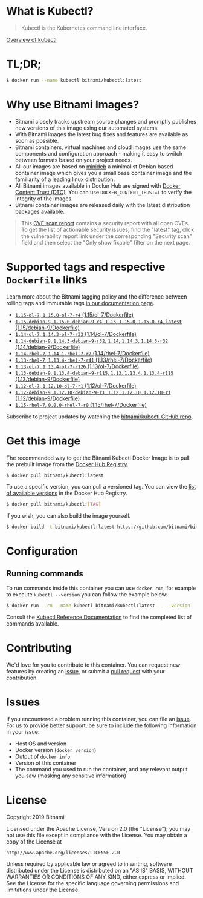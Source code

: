 
# What is Kubectl?

> Kubectl is the Kubernetes command line interface.

[Overview of kubectl](https://kubernetes.io/docs/reference/kubectl/overview/)

# TL;DR;

```bash
$ docker run --name kubectl bitnami/kubectl:latest
```

# Why use Bitnami Images?

* Bitnami closely tracks upstream source changes and promptly publishes new versions of this image using our automated systems.
* With Bitnami images the latest bug fixes and features are available as soon as possible.
* Bitnami containers, virtual machines and cloud images use the same components and configuration approach - making it easy to switch between formats based on your project needs.
* All our images are based on [minideb](https://github.com/bitnami/minideb) a minimalist Debian based container image which gives you a small base container image and the familiarity of a leading linux distribution.
* All Bitnami images available in Docker Hub are signed with [Docker Content Trust (DTC)](https://docs.docker.com/engine/security/trust/content_trust/). You can use `DOCKER_CONTENT_TRUST=1` to verify the integrity of the images.
* Bitnami container images are released daily with the latest distribution packages available.


> This [CVE scan report](https://quay.io/repository/bitnami/kubectl?tab=tags) contains a security report with all open CVEs. To get the list of actionable security issues, find the "latest" tag, click the vulnerability report link under the corresponding "Security scan" field and then select the "Only show fixable" filter on the next page.

# Supported tags and respective `Dockerfile` links

Learn more about the Bitnami tagging policy and the difference between rolling tags and immutable tags [in our documentation page](https://docs.bitnami.com/containers/how-to/understand-rolling-tags-containers/).


* [`1.15-ol-7`, `1.15.0-ol-7-r4` (1.15/ol-7/Dockerfile)](https://github.com/bitnami/bitnami-docker-kubectl/blob/1.15.0-ol-7-r4/1.15/ol-7/Dockerfile)
* [`1.15-debian-9`, `1.15.0-debian-9-r4`, `1.15`, `1.15.0`, `1.15.0-r4`, `latest` (1.15/debian-9/Dockerfile)](https://github.com/bitnami/bitnami-docker-kubectl/blob/1.15.0-debian-9-r4/1.15/debian-9/Dockerfile)
* [`1.14-ol-7`, `1.14.3-ol-7-r33` (1.14/ol-7/Dockerfile)](https://github.com/bitnami/bitnami-docker-kubectl/blob/1.14.3-ol-7-r33/1.14/ol-7/Dockerfile)
* [`1.14-debian-9`, `1.14.3-debian-9-r32`, `1.14`, `1.14.3`, `1.14.3-r32` (1.14/debian-9/Dockerfile)](https://github.com/bitnami/bitnami-docker-kubectl/blob/1.14.3-debian-9-r32/1.14/debian-9/Dockerfile)
* [`1.14-rhel-7`, `1.14.1-rhel-7-r7` (1.14/rhel-7/Dockerfile)](https://github.com/bitnami/bitnami-docker-kubectl/blob/1.14.1-rhel-7-r7/1.14/rhel-7/Dockerfile)
* [`1.13-rhel-7`, `1.13.4-rhel-7-r41` (1.13/rhel-7/Dockerfile)](https://github.com/bitnami/bitnami-docker-kubectl/blob/1.13.4-rhel-7-r41/1.13/rhel-7/Dockerfile)
* [`1.13-ol-7`, `1.13.4-ol-7-r126` (1.13/ol-7/Dockerfile)](https://github.com/bitnami/bitnami-docker-kubectl/blob/1.13.4-ol-7-r126/1.13/ol-7/Dockerfile)
* [`1.13-debian-9`, `1.13.4-debian-9-r115`, `1.13`, `1.13.4`, `1.13.4-r115` (1.13/debian-9/Dockerfile)](https://github.com/bitnami/bitnami-docker-kubectl/blob/1.13.4-debian-9-r115/1.13/debian-9/Dockerfile)
* [`1.12-ol-7`, `1.12.10-ol-7-r1` (1.12/ol-7/Dockerfile)](https://github.com/bitnami/bitnami-docker-kubectl/blob/1.12.10-ol-7-r1/1.12/ol-7/Dockerfile)
* [`1.12-debian-9`, `1.12.10-debian-9-r1`, `1.12`, `1.12.10`, `1.12.10-r1` (1.12/debian-9/Dockerfile)](https://github.com/bitnami/bitnami-docker-kubectl/blob/1.12.10-debian-9-r1/1.12/debian-9/Dockerfile)
* [`1.15-rhel-7`, `0.0.0-rhel-7-r0` (1.15/rhel-7/Dockerfile)](https://github.com/bitnami/bitnami-docker-kubectl/blob/0.0.0-rhel-7-r0/1.15/rhel-7/Dockerfile)

Subscribe to project updates by watching the [bitnami/kubectl GitHub repo](https://github.com/bitnami/bitnami-docker-kubectl).

# Get this image

The recommended way to get the Bitnami Kubectl Docker Image is to pull the prebuilt image from the [Docker Hub Registry](https://hub.docker.com/r/bitnami/kubectl).

```bash
$ docker pull bitnami/kubectl:latest
```

To use a specific version, you can pull a versioned tag. You can view the [list of available versions](https://hub.docker.com/r/bitnami/kubectl/tags/) in the Docker Hub Registry.

```bash
$ docker pull bitnami/kubectl:[TAG]
```

If you wish, you can also build the image yourself.

```bash
$ docker build -t bitnami/kubectl:latest https://github.com/bitnami/bitnami-docker-kubectl.git
```

# Configuration

## Running commands

To run commands inside this container you can use `docker run`, for example to execute `kubectl --version` you can follow the example below:

```bash
$ docker run --rm --name kubectl bitnami/kubectl:latest -- --version
```

Consult the [Kubectl Reference Documentation](https://kubernetes.io/docs/reference/generated/kubectl/kubectl-commands) to find the completed list of commands available.

# Contributing

We'd love for you to contribute to this container. You can request new features by creating an [issue](https://github.com/bitnami/bitnami-docker-kubectl/issues), or submit a [pull request](https://github.com/bitnami/bitnami-docker-kubectl/pulls) with your contribution.

# Issues

If you encountered a problem running this container, you can file an [issue](https://github.com/bitnami/bitnami-docker-kubectl/issues). For us to provide better support, be sure to include the following information in your issue:

- Host OS and version
- Docker version (`docker version`)
- Output of `docker info`
- Version of this container
- The command you used to run the container, and any relevant output you saw (masking any sensitive information)

# License

Copyright 2019 Bitnami

Licensed under the Apache License, Version 2.0 (the "License");
you may not use this file except in compliance with the License.
You may obtain a copy of the License at

    http://www.apache.org/licenses/LICENSE-2.0

Unless required by applicable law or agreed to in writing, software
distributed under the License is distributed on an "AS IS" BASIS,
WITHOUT WARRANTIES OR CONDITIONS OF ANY KIND, either express or implied.
See the License for the specific language governing permissions and
limitations under the License.
